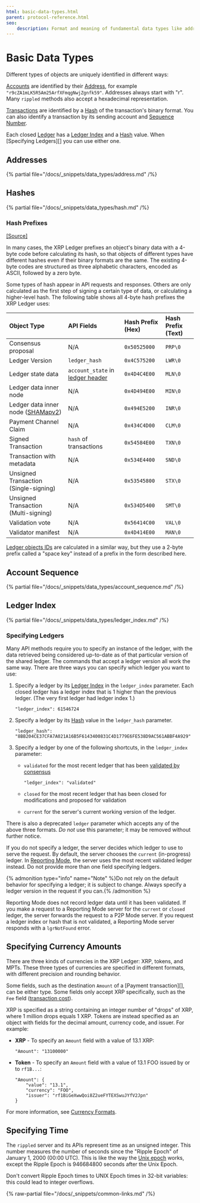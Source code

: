 ```yaml
---
html: basic-data-types.html
parent: protocol-reference.html
seo:
    description: Format and meaning of fundamental data types like addresses, ledger index, and currency codes.
---
```

# Basic Data Types

Different types of objects are uniquely identified in different ways:

[Accounts](../../../concepts/accounts/index.md) are identified by their [Address][], for example `"r9cZA1mLK5R5Am25ArfXFmqgNwjZgnfk59"`. Addresses always start with "r". Many `rippled` methods also accept a hexadecimal representation.

[Transactions](../transactions/index.md) are identified by a [Hash][] of the transaction's binary format. You can also identify a transaction by its sending account and [Sequence Number][].

Each closed [Ledger](../ledger-data/index.md) has a [Ledger Index][] and a [Hash][] value. When [Specifying Ledgers][] you can use either one.

## Addresses
[Address]: #addresses

{% partial file="/docs/_snippets/data_types/address.md" /%}



## Hashes
[Hash]: #hashes

{% partial file="/docs/_snippets/data_types/hash.md" /%}


### Hash Prefixes
[[Source]](https://github.com/XRPLF/rippled/blob/master/src/ripple/protocol/HashPrefix.h "Source")

In many cases, the XRP Ledger prefixes an object's binary data with a 4-byte code before calculating its hash, so that objects of different types have different hashes even if their binary formats are the same. The existing 4-byte codes are structured as three alphabetic characters, encoded as ASCII, followed by a zero byte.

Some types of hash appear in API requests and responses. Others are only calculated as the first step of signing a certain type of data, or calculating a higher-level hash. The following table shows all 4-byte hash prefixes the XRP Ledger uses:

| Object Type                           | API Fields                           | Hash Prefix (Hex) | Hash Prefix (Text) |
|:--------------------------------------|:-------------------------------------|:------------------|:--|
| Consensus proposal                    | N/A                                  | `0x50525000`      | `PRP\0` |
| Ledger Version                        | `ledger_hash`                        | `0x4C575200`      | `LWR\0` |
| Ledger state data                     | `account_state` in [ledger header][] | `0x4D4C4E00`      | `MLN\0` |
| Ledger data inner node                | N/A                                  | `0x4D494E00`      | `MIN\0` |
| Ledger data inner node ([SHAMapv2][]) | N/A                                  | `0x494E5200`      | `INR\0` |
| Payment Channel Claim                 | N/A                                  | `0x434C4D00`      | `CLM\0` |
| Signed Transaction                    | `hash` of transactions               | `0x54584E00`      | `TXN\0` |
| Transaction with metadata             | N/A                                  | `0x534E4400`      | `SND\0` |
| Unsigned Transaction (Single-signing) | N/A                                  | `0x53545800`      | `STX\0` |
| Unsigned Transaction (Multi-signing)  | N/A                                  | `0x534D5400`      | `SMT\0` |
| Validation vote                       | N/A                                  | `0x56414C00`      | `VAL\0` |
| Validator manifest                    | N/A                                  | `0x4D414E00`      | `MAN\0` |

[ledger header]: ../ledger-data/ledger-header.md
[SHAMapv2]: /resources/known-amendments.md#shamapv2

[Ledger objects IDs](../ledger-data/common-fields.md) are calculated in a similar way, but they use a 2-byte prefix called a "space key" instead of a prefix in the form described here.


## Account Sequence
[Sequence Number]: #account-sequence

{% partial file="/docs/_snippets/data_types/account_sequence.md" /%}



## Ledger Index
[Ledger Index]: #ledger-index

{% partial file="/docs/_snippets/data_types/ledger_index.md" /%}



### Specifying Ledgers

Many API methods require you to specify an instance of the ledger, with the data retrieved being considered up-to-date as of that particular version of the shared ledger. The commands that accept a ledger version all work the same way. There are three ways you can specify which ledger you want to use:

1. Specify a ledger by its [Ledger Index][] in the `ledger_index` parameter. Each closed ledger has a ledger index that is 1 higher than the previous ledger. (The very first ledger had ledger index 1.)

    ```
    "ledger_index": 61546724
    ```

2. Specify a ledger by its [Hash][] value in the `ledger_hash` parameter.

    ```
    "ledger_hash": "8BB204CE37CFA7A021A16B5F6143400831C4D1779E6FE538D9AC561ABBF4A929"
    ```

3. Specify a ledger by one of the following shortcuts, in the `ledger_index` parameter:

    * `validated` for the most recent ledger that has been [validated by consensus](../../../concepts/consensus-protocol/consensus-structure.md#validation)

        ```
        "ledger_index": "validated"
        ```

    * `closed` for the most recent ledger that has been closed for modifications and proposed for validation

    * `current` for the server's current working version of the ledger.

There is also a deprecated `ledger` parameter which accepts any of the above three formats. *Do not* use this parameter; it may be removed without further notice.

If you do not specify a ledger, the server decides which ledger to use to serve the request. By default, the server chooses the `current` (in-progress) ledger. In [Reporting Mode](../../../concepts/networks-and-servers/rippled-server-modes.md#reporting-mode), the server uses the most recent validated ledger instead. Do not provide more than one field specifying ledgers.

{% admonition type="info" name="Note" %}Do not rely on the default behavior for specifying a ledger; it is subject to change. Always specify a ledger version in the request if you can.{% /admonition %}

Reporting Mode does not record ledger data until it has been validated. If you make a request to a Reporting Mode server for the `current` or `closed` ledger, the server forwards the request to a P2P Mode server. If you request a ledger index or hash that is not validated, a Reporting Mode server responds with a `lgrNotFound` error.


## Specifying Currency Amounts

There are three kinds of currencies in the XRP Ledger: XRP, tokens, and MPTs. These three types of currencies are specified in different formats, with different precision and rounding behavior.

Some fields, such as the destination `Amount` of a [Payment transaction][], can be either type. Some fields only accept XRP specifically, such as the `Fee` field ([transaction cost](../../../concepts/transactions/transaction-cost.md)).

XRP is specified as a string containing an integer number of "drops" of XRP, where 1 million drops equals 1 XRP. Tokens are instead specified as an object with fields for the decimal amount, currency code, and issuer. For example:

- **XRP** - To specify an `Amount` field with a value of 13.1 XRP:

    ```
    "Amount": "13100000"
    ```

- **Token** - To specify an `Amount` field with a value of 13.1 FOO issued by or to `rf1B...`:

    ```
    "Amount": {
        "value": "13.1",
        "currency": "FOO",
        "issuer": "rf1BiGeXwwQoi8Z2ueFYTEXSwuJYfV2Jpn"
    }
    ```

For more information, see [Currency Formats](currency-formats.md).


## Specifying Time

The `rippled` server and its APIs represent time as an unsigned integer. This number measures the number of seconds since the "Ripple Epoch" of January 1, 2000 (00:00 UTC). This is like the way the [Unix epoch](http://en.wikipedia.org/wiki/Unix_time) works, except the Ripple Epoch is 946684800 seconds after the Unix Epoch.

Don't convert Ripple Epoch times to UNIX Epoch times in 32-bit variables: this could lead to integer overflows.

{% raw-partial file="/docs/_snippets/common-links.md" /%}

